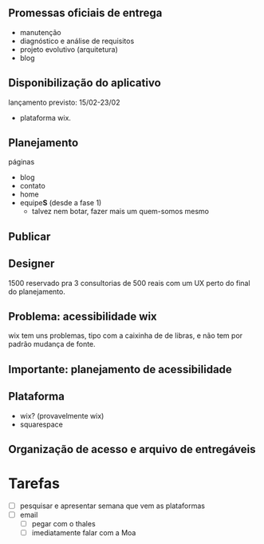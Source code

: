 ## Promessas oficiais de entrega
- manutenção
- diagnóstico e análise de requisitos
- projeto evolutivo (arquitetura)
- blog

## Disponibilização do aplicativo
lançamento previsto: 15/02-23/02
- plataforma wix.

## Planejamento
páginas
- blog
- contato
- home
- equipe**S** (desde a fase 1)
	- talvez nem botar, fazer mais um quem-somos mesmo

## Publicar

## Designer
1500 reservado pra 3 consultorias de 500 reais com um UX perto do final do planejamento.

## Problema: acessibilidade wix
wix tem uns problemas, tipo com a caixinha de de libras, e não tem por padrão mudança de fonte.

## Importante: planejamento de acessibilidade

## Plataforma
- wix? (provavelmente wix)
- squarespace

## Organização de acesso e arquivo de entregáveis

# Tarefas
- [ ] pesquisar e apresentar semana que vem as plataformas
- [ ] email
	- [ ] pegar com o thales
	- [ ] imediatamente falar com a Moa
